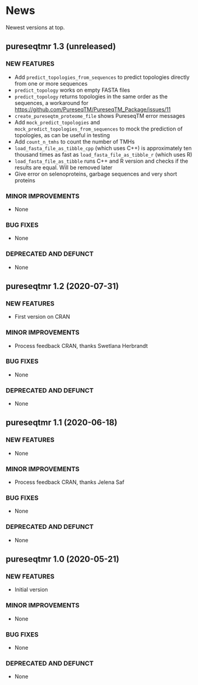 # News

Newest versions at top.

## pureseqtmr 1.3 (unreleased)

### NEW FEATURES

  * Add `predict_topologies_from_sequences` to predict topologies 
    directly from one or more sequences
  * `predict_topology` works on empty FASTA files
  * `predict_topology` returns topologies in the same order as the sequences,
    a workaround for https://github.com/PureseqTM/PureseqTM_Package/issues/11
  * `create_pureseqtm_proteome_file` shows PureseqTM error messages
  * Add `mock_predict_topologies` and `mock_predict_topologies_from_sequences`
    to mock the prediction of topologies,
    as can be useful in testing
  * Add `count_n_tmhs` to count the number of TMHs
  * `load_fasta_file_as_tibble_cpp` (which uses C++) 
    is approximately ten thousand
    times as fast as `load_fasta_file_as_tibble_r` (which uses R)
  * `load_fasta_file_as_tibble` runs C++ and R version
    and checks if the results are equal. Will be removed later
  * Give error on selenoproteins, garbage sequences and very short
    proteins

### MINOR IMPROVEMENTS

  * None

### BUG FIXES

  * None

### DEPRECATED AND DEFUNCT

  * None

## pureseqtmr 1.2 (2020-07-31)

### NEW FEATURES

  * First version on CRAN

### MINOR IMPROVEMENTS

  * Process feedback CRAN, thanks Swetlana Herbrandt

### BUG FIXES

  * None

### DEPRECATED AND DEFUNCT

  * None

## pureseqtmr 1.1 (2020-06-18)

### NEW FEATURES

  * None

### MINOR IMPROVEMENTS

  * Process feedback CRAN, thanks Jelena Saf

### BUG FIXES

  * None

### DEPRECATED AND DEFUNCT

  * None

## pureseqtmr 1.0 (2020-05-21)

### NEW FEATURES

  * Initial version

### MINOR IMPROVEMENTS

  * None

### BUG FIXES

  * None

### DEPRECATED AND DEFUNCT

  * None

